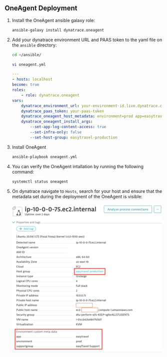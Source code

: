 ## OneAgent Deployment

1. Install the OneAgent ansible galaxy role:

    ```bash
    ansible-galaxy install dynatrace.oneagent
    ```

1. Add your dynatrace environment URL and PAAS token to the yaml file on the `ansible` directory:

    ```bash
    cd ~/ansible/
    ```

    ```bash
    vi oneagent.yml
    ```

    ```yaml
    ---
    - hosts: localhost
    become: true
    roles:
        - role: dynatrace.oneagent
    vars:
        dynatrace_environment_url: your-environment-id.live.dynatrace.com
        dynatrace_paas_token: your-paas-token
        dynatrace_oneagent_host_metadata: environment=prod app=easytravel supportgroup=easyTravel-Support
        dynatrace_oneagent_install_args:
            --set-app-log-content-access: true
            --set-infra-only: false
            --set-host-group: easytravel-production
    ```

1. Install OneAgent

    ```bash
    ansible-playbook oneagent.yml
    ```

1. You can verify the OneAgent intallation by running the following command:

    ```bash
    systemctl status oneagent
    ```

1. On dynatrace navigate to `Hosts`, search for your host and ensure that the metadata set during the deployment of the OneAgent is visible:

    ![haproxy-template](../../../assets/images/dynatrace-host-metadata.png)
